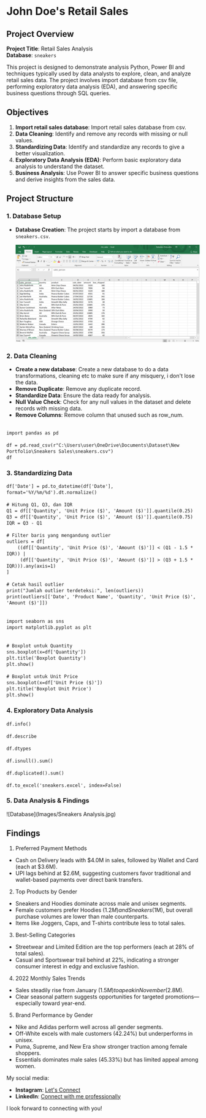 # John Doe's Retail Sales

## Project Overview

**Project Title**: Retail Sales Analysis  
**Database**: `sneakers`

This project is designed to demonstrate analysis Python, Power BI and techniques typically used by data analysts to explore, clean, and analyze retail sales data. The project involves import database from csv file, performing exploratory data analysis (EDA), and answering specific business questions through SQL queries.

## Objectives

1. **Import retail sales database**: Import retail sales database from csv.
2. **Data Cleaning**: Identify and remove any records with missing or null values.
3. **Standardizing Data**: Identify and standardize any records to give a better visualization.
4. **Exploratory Data Analysis (EDA)**: Perform basic exploratory data analysis to understand the dataset.
5. **Business Analysis**: Use Power BI to answer specific business questions and derive insights from the sales data.

## Project Structure

### 1. Database Setup

- **Database Creation**: The project starts by import a database from `sneakers.csv`.

  ![Database](Images/dataset.png)


### 2. Data Cleaning

- **Create a new database**: Create a new database to do a data transformations, cleaning etc to make sure if any misquery, i don't lose the data.
- **Remove Duplicate**: Remove any duplicate record.
- **Standardize Data**: Ensure the data ready for analysis.
- **Null Value Check**: Check for any null values in the dataset and delete records with missing data.
- **Remove Columns**: Remove column that unused such as row_num. 

```jupyterlab

import pandas as pd

df = pd.read_csv(r"C:\Users\user\OneDrive\Documents\Dataset\New Portfolio\Sneakers Sales\sneakers.csv")
df
```

### 3. Standardizing Data

```jupyter lab
df['Date'] = pd.to_datetime(df['Date'], format='%Y/%m/%d').dt.normalize()

# Hitung Q1, Q3, dan IQR
Q1 = df[['Quantity', 'Unit Price ($)', 'Amount ($)']].quantile(0.25)
Q3 = df[['Quantity', 'Unit Price ($)', 'Amount ($)']].quantile(0.75)
IQR = Q3 - Q1

# Filter baris yang mengandung outlier
outliers = df[
    ((df[['Quantity', 'Unit Price ($)', 'Amount ($)']] < (Q1 - 1.5 * IQR)) |
     (df[['Quantity', 'Unit Price ($)', 'Amount ($)']] > (Q3 + 1.5 * IQR))).any(axis=1)
]

# Cetak hasil outlier
print("Jumlah outlier terdeteksi:", len(outliers))
print(outliers[['Date', 'Product Name', 'Quantity', 'Unit Price ($)', 'Amount ($)']])


import seaborn as sns
import matplotlib.pyplot as plt


# Boxplot untuk Quantity
sns.boxplot(x=df['Quantity'])
plt.title('Boxplot Quantity')
plt.show()

# Boxplot untuk Unit Price
sns.boxplot(x=df['Unit Price ($)'])
plt.title('Boxplot Unit Price')
plt.show()
```
### 4. Exploratory Data Analysis
```jupyter lab
df.info()

df.describe

df.dtypes

df.isnull().sum()

df.duplicated().sum()

df.to_excel('sneakers.excel', index=False)
```

### 5. Data Analysis & Findings


  ![Database](Images/Sneakers Analysis.jpg)

## Findings

1. Preferred Payment Methods
- Cash on Delivery leads with $4.0M in sales, followed by Wallet and Card (each at $3.6M).
- UPI lags behind at $2.6M, suggesting customers favor traditional and wallet-based payments over direct bank transfers.

2. Top Products by Gender
- Sneakers and Hoodies dominate across male and unisex segments.
- Female customers prefer Hoodies ($1.2M) and Sneakers ($1M), but overall purchase volumes are lower than male counterparts.
- Items like Joggers, Caps, and T-shirts contribute less to total sales.

3. Best-Selling Categories
- Streetwear and Limited Edition are the top performers (each at 28% of total sales).
- Casual and Sportswear trail behind at 22%, indicating a stronger consumer interest in edgy and exclusive fashion.

4. 2022 Monthly Sales Trends
- Sales steadily rise from January ($1.5M) to a peak in November ($2.8M).
- Clear seasonal pattern suggests opportunities for targeted promotions—especially toward year-end.

5. Brand Performance by Gender
- Nike and Adidas perform well across all gender segments.
- Off-White excels with male customers (42.24%) but underperforms in unisex.
- Puma, Supreme, and New Era show stronger traction among female shoppers.
- Essentials dominates male sales (45.33%) but has limited appeal among women.


My social media:

- **Instagram**: [Let's Connect](https://www.instagram.com/inirtp?igsh=MW9xZTU0bTRuaHlxeQ==)
- **LinkedIn**: [Connect with me professionally](https://www.linkedin.com/in/rahadian-triaji-pramudito-a43949273/)

I look forward to connecting with you!

